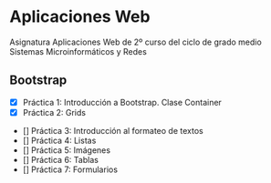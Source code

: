 # Aplicaciones Web
Asignatura Aplicaciones Web de 2º curso del ciclo de grado medio Sistemas Microinformáticos y Redes

## Bootstrap

- [X] Práctica 1: Introducción a Bootstrap. Clase Container
- [X] Práctica 2: Grids
- [] Práctica 3: Introducción al formateo de textos
- [] Práctica 4: Listas
- [] Práctica 5: Imágenes
- [] Práctica 6: Tablas
- [] Práctica 7: Formularios
